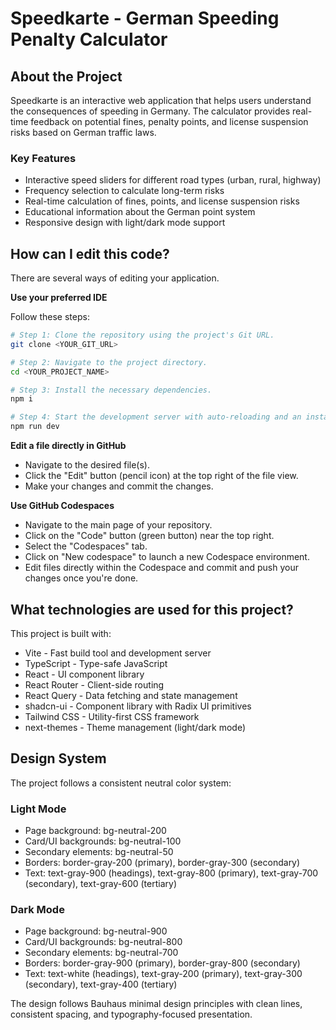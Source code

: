 # Speedkarte - German Speeding Penalty Calculator

## About the Project

Speedkarte is an interactive web application that helps users understand the consequences of speeding in Germany. The calculator provides real-time feedback on potential fines, penalty points, and license suspension risks based on German traffic laws.

### Key Features

- Interactive speed sliders for different road types (urban, rural, highway)
- Frequency selection to calculate long-term risks
- Real-time calculation of fines, points, and license suspension risks
- Educational information about the German point system
- Responsive design with light/dark mode support

## How can I edit this code?

There are several ways of editing your application.

**Use your preferred IDE**

Follow these steps:

```sh
# Step 1: Clone the repository using the project's Git URL.
git clone <YOUR_GIT_URL>

# Step 2: Navigate to the project directory.
cd <YOUR_PROJECT_NAME>

# Step 3: Install the necessary dependencies.
npm i

# Step 4: Start the development server with auto-reloading and an instant preview.
npm run dev
```

**Edit a file directly in GitHub**

- Navigate to the desired file(s).
- Click the "Edit" button (pencil icon) at the top right of the file view.
- Make your changes and commit the changes.

**Use GitHub Codespaces**

- Navigate to the main page of your repository.
- Click on the "Code" button (green button) near the top right.
- Select the "Codespaces" tab.
- Click on "New codespace" to launch a new Codespace environment.
- Edit files directly within the Codespace and commit and push your changes once you're done.

## What technologies are used for this project?

This project is built with:

- Vite - Fast build tool and development server
- TypeScript - Type-safe JavaScript
- React - UI component library
- React Router - Client-side routing
- React Query - Data fetching and state management
- shadcn-ui - Component library with Radix UI primitives
- Tailwind CSS - Utility-first CSS framework
- next-themes - Theme management (light/dark mode)

## Design System

The project follows a consistent neutral color system:

### Light Mode
- Page background: bg-neutral-200
- Card/UI backgrounds: bg-neutral-100
- Secondary elements: bg-neutral-50
- Borders: border-gray-200 (primary), border-gray-300 (secondary)
- Text: text-gray-900 (headings), text-gray-800 (primary), text-gray-700 (secondary), text-gray-600 (tertiary)

### Dark Mode
- Page background: bg-neutral-900
- Card/UI backgrounds: bg-neutral-800
- Secondary elements: bg-neutral-700
- Borders: border-gray-900 (primary), border-gray-800 (secondary)
- Text: text-white (headings), text-gray-200 (primary), text-gray-300 (secondary), text-gray-400 (tertiary)

The design follows Bauhaus minimal design principles with clean lines, consistent spacing, and typography-focused presentation.